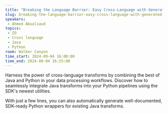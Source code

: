```yaml
---
title: "Breaking the Language Barrier: Easy Cross-Language with Generated Python Wrappers"
slug: breaking-the-language-barrier-easy-cross-language-with-generated-python-wrappers
speakers:
 - Ahmed Abualsaud
topics:
 - IO
 - Cross language
 - Java
 - Python
room: Walker Canyon
time_start: 2024-09-04 16:00:00
time_end: 2024-09-04 16:25:00
---
```


Harness the power of cross-language transforms by combining the best of Java and Python in your data processing workflows. Discover how to seamlessly integrate Java transforms into your Python pipelines using the SDK's newest utilities. 

With just a few lines, you can also automatically generate well-documented, SDK-ready Python wrappers for existing Java transforms.
